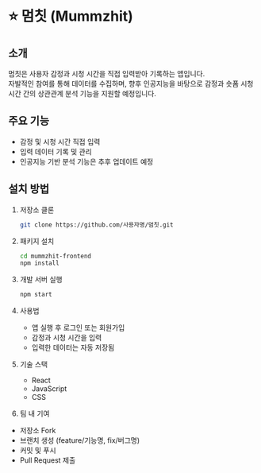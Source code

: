 # ⭐️ 멈칫 (Mummzhit)

## 소개
멈칫은 사용자 감정과 시청 시간을 직접 입력받아 기록하는 앱입니다.  
자발적인 참여를 통해 데이터를 수집하며, 향후 인공지능을 바탕으로 감정과 숏폼 시청 시간 간의 상관관계 분석 기능을 지원할 예정입니다.

## 주요 기능
- 감정 및 시청 시간 직접 입력  
- 입력 데이터 기록 및 관리  
- 인공지능 기반 분석 기능은 추후 업데이트 예정  

## 설치 방법
1. 저장소 클론  
   ```bash
   git clone https://github.com/사용자명/멈칫.git
2. 패키지 설치
   ```bash
   cd mummzhit-frontend
   npm install

3. 개발 서버 실행
   ```bash
   npm start

4. 사용법
   - 앱 실행 후 로그인 또는 회원가입
   - 감정과 시청 시간을 입력
   - 입력한 데이터는 자동 저장됨

5. 기술 스택
   - React
   - JavaScript
   - CSS 

6. 팀 내 기여
- 저장소 Fork
- 브랜치 생성 (feature/기능명, fix/버그명)
- 커밋 및 푸시
- Pull Request 제출

